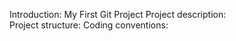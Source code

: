 
Introduction: My First Git Project
Project description:  
Project structure:
Coding conventions: 



